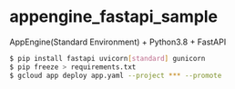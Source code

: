 # appengine_fastapi_sample
AppEngine(Standard Environment) + Python3.8 + FastAPI

```sh
$ pip install fastapi uvicorn[standard] gunicorn
$ pip freeze > requirements.txt
$ gcloud app deploy app.yaml --project *** --promote
```

